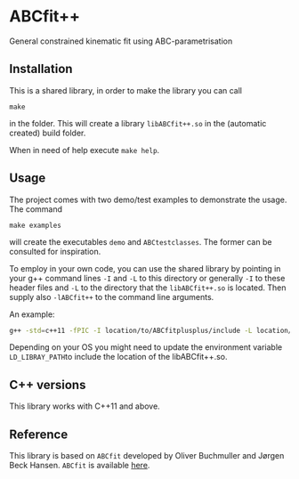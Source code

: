 # ABCfit++
General constrained kinematic fit using ABC-parametrisation

## Installation

This is a shared library, in order to make the library you can call
```
make
```

in the folder. This will create a library `libABCfit++.so` in the (automatic created) build folder.

When in need of help execute `make help`.


## Usage

The project comes with two demo/test examples to demonstrate the usage. The command
```
make examples
```
will create the executables `demo` and `ABCtestclasses`. The former can be consulted for inspiration.

To employ in your own code, you can use the shared library by pointing in your g++ command lines
`-I` and `-L` to this directory or generally `-I` to these header
files and `-L` to the directory that the `libABCfit++.so` is
located. Then supply also `-lABCfit++` to the command line arguments.

An example:
```sh
g++ -std=c++11 -fPIC -I location/to/ABCfitplusplus/include -L location/to/ABCfitplusplus/build -lABCfit++ -o YourExeFile  YourSourceFile.cxx
```

Depending on your OS you might need to update the environment variable `LD_LIBRAY_PATH`to include the location of the libABCfit++.so.

## C++ versions
This library works with C++11 and above.

## Reference
This library is based on `ABCfit` developed by Oliver Buchmuller and Jørgen Beck Hansen. `ABCfit` is available [here](https://www.nbi.dk/~beck/abcfit/abcfit.html).
